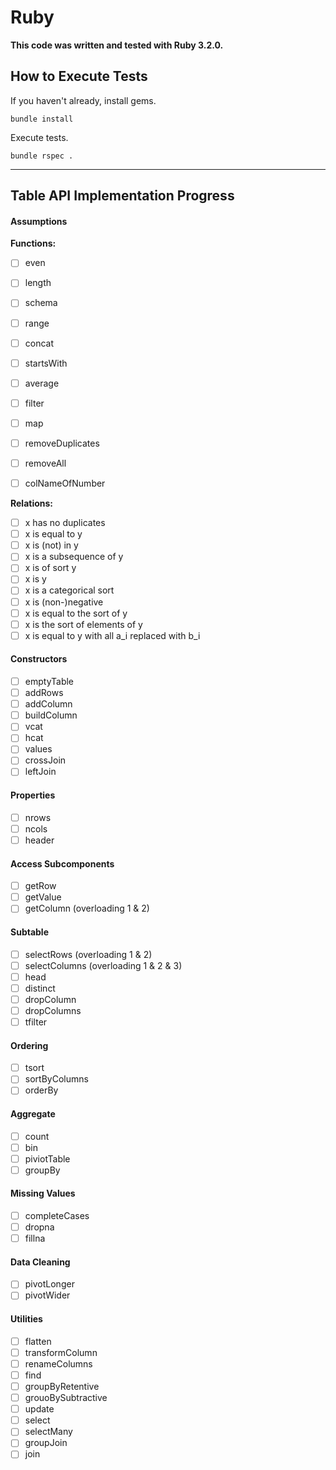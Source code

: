 # Ruby

**This code was written and tested with Ruby 3.2.0.**

## How to Execute Tests

If you haven't already, install gems.
```
bundle install
```

Execute tests.
```
bundle rspec .
```

***

## Table API Implementation Progress

#### Assumptions

**Functions:**

* [ ] even
* [ ] length
* [ ] schema
* [ ] range
* [ ] concat
* [ ] startsWith
* [ ] average
* [ ] filter
* [ ] map
* [ ] removeDuplicates
* [ ] removeAll
* [ ] colNameOfNumber


**Relations:**

* [ ] x has no duplicates
* [ ] x is equal to y
* [ ] x is (not) in y
* [ ] x is a subsequence of y
* [ ] x is of sort y
* [ ] x is y
* [ ] x is a categorical sort
* [ ] x is (non-)negative
* [ ] x is equal to the sort of y
* [ ] x is the sort of elements of y
* [ ] x is equal to y with all a_i replaced with b_i

#### Constructors
* [ ] emptyTable
* [ ] addRows
* [ ] addColumn
* [ ] buildColumn
* [ ] vcat
* [ ] hcat
* [ ] values
* [ ] crossJoin
* [ ] leftJoin

#### Properties

* [ ] nrows
* [ ] ncols
* [ ] header

#### Access Subcomponents

* [ ] getRow
* [ ] getValue
* [ ] getColumn (overloading 1 & 2)

#### Subtable

* [ ] selectRows (overloading 1 & 2)
* [ ] selectColumns (overloading 1 & 2 & 3)
* [ ] head
* [ ] distinct
* [ ] dropColumn
* [ ] dropColumns
* [ ] tfilter

#### Ordering

* [ ] tsort
* [ ] sortByColumns
* [ ] orderBy

#### Aggregate

* [ ] count
* [ ] bin
* [ ] piviotTable
* [ ] groupBy

#### Missing Values

* [ ] completeCases
* [ ] dropna
* [ ] fillna

#### Data Cleaning

* [ ] pivotLonger
* [ ] pivotWider

#### Utilities

* [ ] flatten
* [ ] transformColumn
* [ ] renameColumns
* [ ] find
* [ ] groupByRetentive
* [ ] grouoBySubtractive
* [ ] update
* [ ] select
* [ ] selectMany
* [ ] groupJoin
* [ ] join
